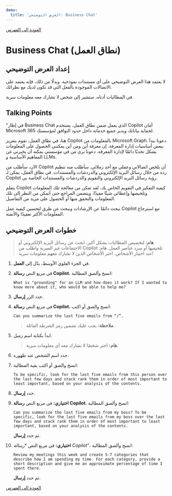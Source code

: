 ```yaml
---
demo:
  title: 'العرض التوضيحي: Business Chat'
---
```


[العودة إلى الفهرس](https://microsoftlearning.github.io/MS-4012-Microsoft-Copilot-Web-Based-Interactive-Experience-for-Executives/)

# Business Chat (نطاق العمل)

## إعداد العرض التوضيحي

لا يعتمد هذا العرض التوضيحي على أي مستندات نموذجية. وبدلًا من ذلك، فإنه يعتمد على الاتصالات الموجودة بالفعل التي قد تكون لديك مع نظرائك. 

في المطالبات أدناه، ستشير إلى شخص لا تشارك معه معلومات سرية.

## Talking Points

"في إطار Business Chat الذي يعمل ضمن نطاق العمل، يستخدم Copilot أمان Microsoft 365 لحماية بياناتك ويدير جميع خدماته داخل حدود التوافق لمؤسستك.

هنا، في نطاق العمل، نقوم بتعزيز Copilot بالمعلومات من Microsoft Graph. دعونا نبدأ ببعض أساسيات إدارة المعرفة. إن معرفة أين ومن أين يمكنني الحصول على المعلومات يشكل تحديًا دائمًا لإدارة المعرفة. دعونا نرى من في مؤسستي يمكنه أن يخبرني عن المفاهيم الأساسية و LLMs.

الآن، سأطلب من Copilot أن يلخص اتصالاتي وعملي مع أحد زملائي. سأطلب منه تنظيم رده من خلال رسائل البريد الإلكتروني والدردشات والمستندات. في نطاق العمل، يمكن لـ Copilot رؤية رسائل البريد الإلكتروني والتقويم والدردشات والمستندات الخاصة بي.

يتعلم Copilot كيفية التفكير في التقويم الخاص بك. لقد تمكن من معالجة تلك المعلومات وتلخيصها وإعطائي شيئًا مفيدًا. ويتضمن المراجع حتى أتمكن من النظر إلى تلك المعلومات والتحقق منها أو الحصول على مزيد من التفاصيل.

نبحث دائمًا عن الإرشادات ونبحث عن طرق لتحسين كيفية عمل Copilot مع استرجاع المعلومات الأكثر تعقيدًا والأتمتة.

## خطوات العرض التوضيحي

> **هام:** لتخصيص المطالبات بشكل أكبر، ابحث عن رسائل البريد الإلكتروني أو الاجتماعات غير السرية واطلب من Copilot تلخيصها أو سرد عناصر العمل. هام: عند اختيار الأشخاص، اختر الأشخاص الذين لا تشارك معهم معلومات سرية!

1. في الجزء العلوي الأوسط، بدّل إلى **العمل**.

1. في مربع النص **رسالة Copilot**، انسخ وألصق المطالبة: 

    ```text
    What is "grounding" for an LLM and how does it work? If I wanted to know more about it, who would be able to help me?
    ```

1. حدد الزر **إرسال**.

1. في مربع النص **رسالة Copilot**، انسخ والصق أو اكتب: 

    ```text
    Can you summarize the last five emails from “/”.
    ```
    > **ملاحظة:** يجب عليك تضمين رمز الشرطة المائلة.

1. ابدأ بكتابة اسم زميل.

    > **هام:** اختر شخصًا لا تشارك معه أي معلومات سرية.

1. حدد اسم الشخص عند ظهوره.
1. انسخ والصق أو اكتب بقية المطالبة:

    ```text
    To be specific, look for the last five emails from this person over the last few days and stack rank them in order of most important to least important, based on your analysis of the contents.
    ```

1. حدد **إرسال**.

1. **اختياري:** في مربع النص **رسالة Copilot**، انسخ وألصق المطالبة:

    ```text
    Can you summarize the last five emails from my boss? To be specific, look for the last five emails from my boss over the last few days and stack rank them in order of most important to least important, based on your analysis of the contents.
    ```

    ثم حدد **إرسال**.

1. **اختياري:** في مربع النص **رسالة Copilot*"، انسخ وألصق المطالبة:

    ```text
    Review my meetings this week and create 5-7 categories that describe how I am spending my time. For each category, provide a short description and give me an approximate percentage of time I spent there.
    ```

    ثم حدد **إرسال**.

[العودة إلى الفهرس](https://microsoftlearning.github.io/MS-4012-Microsoft-Copilot-Web-Based-Interactive-Experience-for-Executives/)
